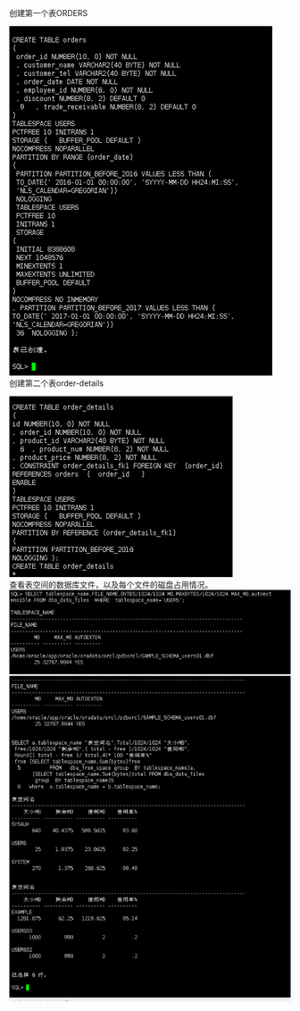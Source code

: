 
创建第一个表ORDERS  

![df](asd/1.png)  
创建第二个表order-details  

![df](asd/2.png)  
查看表空间的数据库文件，以及每个文件的磁盘占用情况。  
![df](asd/3.png)  
![df](asd/4.png)  
